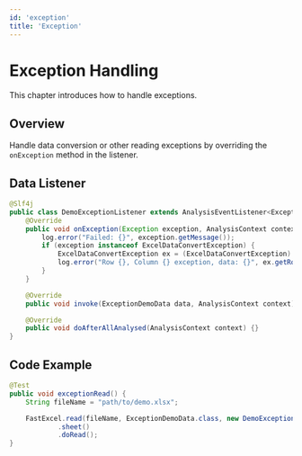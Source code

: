 ```yaml
---
id: 'exception'
title: 'Exception'
---
```


# Exception Handling
This chapter introduces how to handle exceptions.

## Overview
Handle data conversion or other reading exceptions by overriding the `onException` method in the listener.

## Data Listener
```java
@Slf4j
public class DemoExceptionListener extends AnalysisEventListener<ExceptionDemoData> {
    @Override
    public void onException(Exception exception, AnalysisContext context) {
        log.error("Failed: {}", exception.getMessage());
        if (exception instanceof ExcelDataConvertException) {
            ExcelDataConvertException ex = (ExcelDataConvertException) exception;
            log.error("Row {}, Column {} exception, data: {}", ex.getRowIndex(), ex.getColumnIndex(), ex.getCellData());
        }
    }

    @Override
    public void invoke(ExceptionDemoData data, AnalysisContext context) {}

    @Override
    public void doAfterAllAnalysed(AnalysisContext context) {}
}
```

## Code Example
```java
@Test
public void exceptionRead() {
    String fileName = "path/to/demo.xlsx";

    FastExcel.read(fileName, ExceptionDemoData.class, new DemoExceptionListener())
            .sheet()
            .doRead();
}
```
